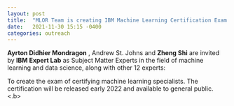 ```yaml
---
layout: post
title:  "MLOR Team is creating IBM Machine Learning Certification Exam."
date:   2021-11-30 15:15 -0400
categories: outreach
---
```

<style>
.center {
  display: block;
  margin-left: auto;
  margin-right: auto;
  width: 50%;
}
img {
  border: 2px solid #555;
}
</style>
<script src="https://kit.fontawesome.com/7812f4f196.js" crossorigin="anonymous"></script>

<p><b>Ayrton Didhier Mondragon</b> <a href="https://www.linkedin.com/in/ayrton-didhier-mondragon-mejia-2401a996/"><i class="fab fa-linkedin"></i></a>, Andrew St. Johns</b> <a href="mailto:andrew.stjohn@ca.ibm.com"><i class="fas fa-envelope"></i></a> and <b>Zheng Shi</b> <a href="https://www.linkedin.com/in/zhengmartinshi/"><i class="fab fa-linkedin"></i></a><a href="https://coral.ise.lehigh.edu/zhs310/"><i class="fas fa-home"></i></a> are invited by <b>IBM Expert Lab</b> as Subject Matter Experts in the field of machine learning and data science, along with other 12 experts:

<p>To create the exam of certifying machine learning specialists. The certification will be released early 2022 and available to general public. <.b>

